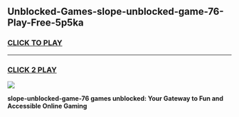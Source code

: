 
## Unblocked-Games-slope-unblocked-game-76-Play-Free-5p5ka
<h3>
<a href="https://premium76.site?title=slope-unblocked-game-76&ref=19M">CLICK TO PLAY</a></h3>
<hr>

<h3>
<a href="https://premium76.site?title=slope-unblocked-game-76&ref=19M">CLICK 2 PLAY</a>
  
</h3>

<a href="https://premium76.site?title=slope-unblocked-game-76&ref=19M"><img src="https://clearcache.store/games.png"></a>


**slope-unblocked-game-76 games unblocked: Your Gateway to Fun and Accessible Online Gaming**

